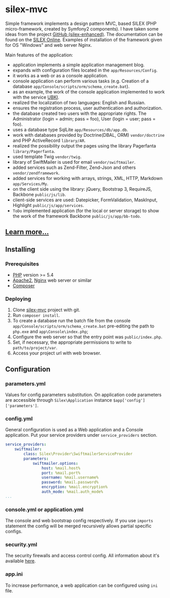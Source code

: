 # silex-mvc 

Simple framework implements a design pattern MVC, based SILEX (PHP micro-framework,
created by Symfony2 components). I have taken some ideas from the project 
[GitHub (silex-enhanced)](https://github.com/FluencyLabs/silex-enhanced-skeleton).
The documentation can be found on the [SILEX Online](http://silex.sensiolabs.org). 
Examples of installation of the framework given for OS "Windows" and web server Nginx.

Main features of the application:

- application implements a simple application management blog.
- expands with configuration files located in the `app/Resources/Сonfig`.
- it works as a web or as a console application.
- console application can perform various tasks (e.g. Creation of a database `app/Console/scripts/orm/schema_create.bat`).
- as an example, the work of the console application implemented to work with the service [UBKI](http://ubki.ua/ru).
- realized the localization of two languages: English and Russian.
- ensures the registration process, user authentication and authorization.
- the database created two users with the appropriate rights. The Administrator (login = admin; pass = foo), User (login = user; pass = foo).
- uses a database type SqlLite `app/Resources/db/app.db`.
- work with databases provided by Doctrine(DBAL, ORM) `vendor/doctrine` and PHP ActiveRecord `library/AR`.
- realized the possibility output the pages using the library Pagerfanta `library/Pagerfanta`.
- used template Twig `vendor/twig`.
- library of SwiftMailer is used for email `vendor/swiftmailer`. 
- added services such as Zend-Filter, Zend-Json and others `vendor/zendframework`.
- added services for working with arrays, strings, XML, HTTP, Markdown `app/Services/My`.
- on the client side using the library: jQuery, Bootstrap 3, RequireJS, Backbone `public/js/lib`.
- client-side services are used: Datepicker, FormValidation, MaskInput, Highlight `public/js/app/services`.
- `ToDo` implemented application (for the local or server storage) to show the work of the framework Backbone `public/js/app/bb-todo`.

## [Learn more...](http://bsa-git.github.io/silex-mvc)

## Installing

### Prerequisites

- [PHP](http://php.net) version >= 5.4
- [Apache2](https://httpd.apache.org/download.cgi), [Nginx](http://nginx.org/en/) web server or similar
- [Composer](https://getcomposer.org/)

### Deploying

1. Clone [silex-mvc](https://github.com/bsa-git/silex-mvc) project with git.
2. Run `composer install`.
3. To create a database run the batch file from the console `app/Console/scripts/orm/schema_create.bat` 
   pre-editing the path to` php.exe` and `app\Console\index.php`;
4. Configure the web server so that the entry point was `public/index.php`.
5. Set, if necessary, the appropriate permissions to write to `path/to/project/var`.
6. Access your project url with web browser.

## Configuration

### parameters.yml
Values for config parameters substitution. On application code parameters are 
accessible through `Silex\Application` instance `$app['config']['parameters']`.

### config.yml
General configuration is used as a Web application and a Сonsole application. Put your service
providers under `service_providers` section.

```yaml
service_providers:
    swiftmailer:
        class: Silex\Provider\SwiftmailerServiceProvider
        parameters:
            swiftmailer.options:
                host: %mail.host%
                port: %mail.port%
                username: %mail.username%
                password: %mail.password%
                encryption: %mail.encryption%
                auth_mode: %mail.auth_mode%
...
```

### console.yml or application.yml
The console and web bootstrap config respectively. If you use `imports` statement
the config will be merged recursively allows partial specific configs.

### security.yml
The security firewalls and access control config. All information about it's available
[here](http://silex.sensiolabs.org/doc/providers/security.html).

### app.ini
To increase performance, a web application can be configured
using `ini` file.
